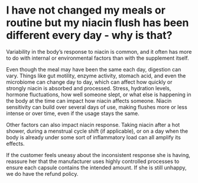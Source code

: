 # I have not changed my meals or routine but my niacin flush has been different every day - why is that?

Variability in the body’s response to niacin is common, and it often has more to do with internal or environmental factors than with the supplement itself.

Even though the meal may have been the same each day, digestion can vary. Things like gut motility, enzyme activity, stomach acid, and even the microbiome can change day to day, which can affect how quickly or strongly niacin is absorbed and processed. Stress, hydration levels, hormone fluctuations, how well someone slept, or what else is happening in the body at the time can impact how niacin affects someone. Niacin sensitivity can build over several days of use, making flushes more or less intense or over time, even if the usage stays the same.

Other factors can also impact niacin response. Taking niacin after a hot shower, during a menstrual cycle shift (if applicable), or on a day when the body is already under some sort of inflammatory load can all amplify its effects.

If the customer feels uneasy about the inconsistent response she is having, reassure her that the manufacturer uses highly controlled processes to ensure each capsule contains the intended amount. If she is still unhappy, we do have the refund policy.